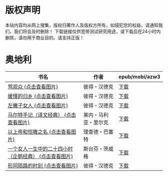 # 版权声明

本站内容均从网上搜集，版权归著作人及版权方所有，如侵犯您的权益，请通知我们，我们将会及时删除！ 下载链接仅供宽带测试研究用途，请下载后在24小时内删除，请勿用于商业目的。请支持正版！

# 奥地利

| 书名 | 作者 | epub/mobi/azw3 |
| --- | --- | --- |
| [骂观众 (点击查看图片)](https://www.dushupai.com/attachment/2024/06/07/b8101af37a50b27a.jpg) | 彼得・汉德克 | [下载](https://url89.ctfile.com/f/31084289-1357039432-b8a3ae?p=8866) |
| [缓慢的归乡 (点击查看图片)](https://www.dushupai.com/attachment/2024/06/07/55e066e27e84be81.jpg) | 彼得・汉德克 | [下载](https://url89.ctfile.com/f/31084289-1357038769-f672c1?p=8866) |
| [左撇子女人 (点击查看图片)](https://www.dushupai.com/attachment/2024/06/07/018acaf9f2da3c90.jpg) | 彼得・汉德克 | [下载](https://url89.ctfile.com/f/31084289-1357038766-406e59?p=8866) |
| [马尔特手记（译文经典） (点击查看图片)](https://www.dushupai.com/attachment/2024/06/07/f0fb36f2d2a9e3ef.jpg) | 莱内・马利亚・里尔克 | [下载](https://url89.ctfile.com/f/31084289-1357038694-91674f?p=8866) |
| [以上帝和恺撒之名 (点击查看图片)](https://www.dushupai.com/attachment/2024/06/07/2425122087b955b3.jpg) | 理查德・巴塞特 | [下载](https://url89.ctfile.com/f/31084289-1357038550-560a71?p=8866) |
| [一个女人一生中的二十四小时（企鹅经典） (点击查看图片)](https://www.dushupai.com/attachment/2024/06/06/4a4bd36ceb775024.jpg) | 斯台芬・茨威格 | [下载](https://url89.ctfile.com/f/31084289-1357033507-fe6b8e?p=8866) |
| [形同陌路的时刻 (点击查看图片)](https://www.dushupai.com/attachment/2024/06/02/5c341e9c8f31d91d.jpg) | 彼得・汉德克 | [下载](https://url89.ctfile.com/f/31084289-1357013440-fec756?p=8866) |
